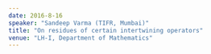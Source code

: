 ```yaml
---
date: 2016-8-16
speaker: "Sandeep Varma (TIFR, Mumbai)"
title: "On residues of certain intertwining operators"
venue: "LH-I, Department of Mathematics"
---
```


